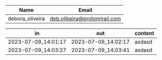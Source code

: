 | Name | Email |
| ---- | ----- |
| debora_oliveira | deb.olibeira@protonmail.com |


| in | out | content |
| -- | --- | ------- |
| 2023-07-09_14:01:17 | 2023-07-09_14:02:17 | asdasd |
| 2023-07-09_14:03:27 | 2023-07-09_14:03:41 | asdasd |
